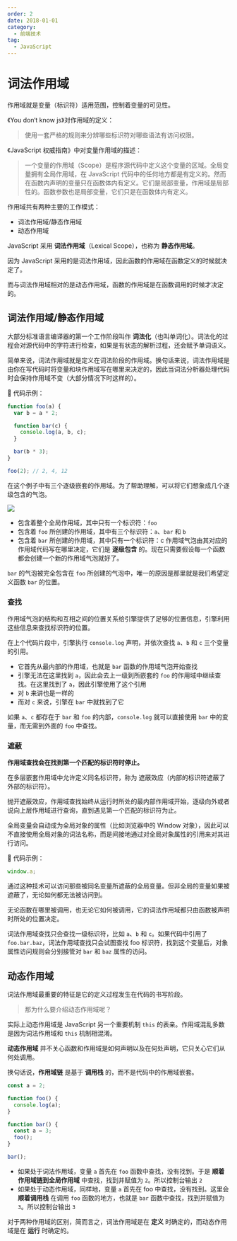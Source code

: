 ```yaml
---
order: 2
date: 2018-01-01
category:
  - 前端技术
tag:
  - JavaScript
---
```


# 词法作用域

作用域就是变量（标识符）适用范围，控制着变量的可见性。

《You don‘t know js》对作用域的定义：

>使用一套严格的规则来分辨哪些标识符对哪些语法有访问权限。

《JavaScript 权威指南》中对变量作用域的描述：

>一个变量的作用域（Scope）是程序源代码中定义这个变量的区域。全局变量拥有全局作用域，在 JavaScript 代码中的任何地方都是有定义的。然而在函数内声明的变量只在函数体内有定义。它们是局部变量，作用域是局部性的。函数参数也是局部变量，它们只是在函数体内有定义。

作用域共有两种主要的工作模式：

- 词法作用域/静态作用域
- 动态作用域

JavaScript 采用 **词法作用域**（Lexical Scope），也称为 **静态作用域**。

因为 JavaScript 采用的是词法作用域，因此函数的作用域在函数定义的时候就决定了。

而与词法作用域相对的是动态作用域，函数的作用域是在函数调用的时候才决定的。

## 词法作用域/静态作用域

大部分标准语言编译器的第一个工作阶段叫作 **词法化**（也叫单词化）。词法化的过程会对源代码中的字符进行检查，如果是有状态的解析过程，还会赋予单词语义。

简单来说，词法作用域就是定义在词法阶段的作用域。换句话来说，词法作用域是由你在写代码时将变量和块作用域写在哪里来决定的，因此当词法分析器处理代码时会保持作用域不变（大部分情况下时这样的）。

🌰 代码示例：

```js
function foo(a) {
  var b = a * 2;

  function bar(c) {
    console.log(a, b, c);
  }

  bar(b * 3);
}

foo(2); // 2, 4, 12
```

在这个例子中有三个逐级嵌套的作用域。为了帮助理解，可以将它们想象成几个逐级包含的气泡。

![](https://www.freeimg.cn/i/2024/06/05/665fd68ef1c98.png)

- 包含着整个全局作用域，其中只有一个标识符：`foo`
- 包含着 `foo` 所创建的作用域，其中有三个标识符：`a`、`bar` 和 `b`
- 包含着 `bar` 所创建的作用域，其中只有一个标识符：c
作用域气泡由其对应的作用域代码写在哪里决定，它们是 **逐级包含** 的。现在只需要假设每一个函数都会创建一个新的作用域气泡就好了。

`bar` 的气泡被完全包含在 `foo` 所创建的气泡中，唯一的原因是那里就是我们希望定义函数 `bar` 的位置。

### 查找

作用域气泡的结构和互相之间的位置关系给引擎提供了足够的位置信息，引擎利用这些信息来查找标识符的位置。

在上个代码片段中，引擎执行 `console.log` 声明，并依次查找 `a`、`b` 和 `c` 三个变量的引用。

- 它首先从最内部的作用域，也就是 `bar` 函数的作用域气泡开始查找
- 引擎无法在这里找到 `a`，因此会去上一级到所嵌套的 `foo` 的作用域中继续查找。在这里找到了 `a`，因此引擎使用了这个引用
- 对 `b` 来讲也是一样的
- 而对 `c` 来说，引擎在 `bar` 中就找到了它

如果 `a`、`c` 都存在于 `bar` 和 `foo` 的内部，`console.log` 就可以直接使用 `bar` 中的变量，而无需到外面的 `foo` 中查找。

### 遮蔽

**作用域查找会在找到第一个匹配的标识符时停止。**

在多层嵌套作用域中允许定义同名标识符，称为 遮蔽效应（内部的标识符遮蔽了外部的标识符）。

抛开遮蔽效应，作用域查找始终从运行时所处的最内部作用域开始，逐级向外或者说向上层作用域进行查询，直到遇见第一个匹配的标识符为止。

全局变量会自动成为全局对象的属性（比如浏览器中的 Window 对象），因此可以不直接使用全局对象的词法名称，而是间接地通过对全局对象属性的引用来对其进行访问。

🌰 代码示例：

```js
window.a;
```

通过这种技术可以访问那些被同名变量所遮蔽的全局变量。但非全局的变量如果被遮蔽了，无论如何都无法被访问到。

无论函数在哪里被调用，也无论它如何被调用，它的词法作用域都只由函数被声明时所处的位置决定。

词法作用域查找只会查找一级标识符，比如 `a`、`b` 和 `c`。如果代码中引用了 `foo.bar.baz`，词法作用域查找只会试图查找 foo 标识符，找到这个变量后，对象属性访问规则会分别接管对 `bar` 和 `baz` 属性的访问。

## 动态作用域

词法作用域最重要的特征是它的定义过程发生在代码的书写阶段。

>那为什么要介绍动态作用域呢？

实际上动态作用域是 JavaScript 另一个重要机制 `this` 的表亲。作用域混乱多数是因为词法作用域和 `this` 机制相混淆。

**动态作用域** 并不关心函数和作用域是如何声明以及在何处声明，它只关心它们从何处调用。

换句话说，**作用域链** 是基于 **调用栈** 的，而不是代码中的作用域嵌套。

```js
const a = 2;

function foo() {
  console.log(a);
}

function bar() {
  const a = 3;
  foo();
}

bar();
```

- 如果处于词法作用域，变量 `a` 首先在 `foo` 函数中查找，没有找到。于是 **顺着作用域链到全局作用域** 中查找，找到并赋值为 `2`。所以控制台输出 `2`
- 如果处于动态作用域，同样地，变量 `a` 首先在 foo 中查找，没有找到。这里会 **顺着调用栈** 在调用 `foo` 函数的地方，也就是 `bar` 函数中查找，找到并赋值为 `3`。所以控制台输出 `3`

对于两种作用域的区别，简而言之，词法作用域是在 **定义** 时确定的，而动态作用域是在 **运行** 时确定的。